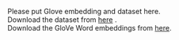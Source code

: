 Please put Glove embedding and dataset here.
<br/>
Download the dataset from <a href='https://www.kaggle.com/bittlingmayer/amazonreviews'>here</a> .
<br/>
Download the GloVe Word embeddings from <a href='http://nlp.stanford.edu/data/glove.6B.zip'>here</a>.
